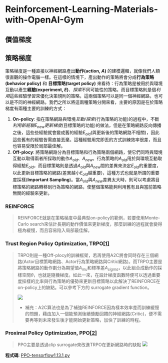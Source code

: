 # Reinforcement-Learning-Materials-with-OpenAI-Gym

## 價值梯度

## 策略梯度
策略梯度是一種直接以神經網路產出**動作(action, $A$)** 的建模邏輯，就像我們人類很直觀的操作電腦一樣。在這樣的情境下，產出動作的策略將會分成**行為策略(behavior policy)** 和 **目標策略(target policy)** 來看待：行為策略是被用於與環境互動以產生**經驗(experiment, $E$)**、*探索*不同可能性的策略，而目標策略則是個*利用*這些經驗學習來優化決策規則的策略，這兩個策略可以是同一個神經網路，也可以是不同的神經網路。我們之所以將這兩種策略分開來看，主要的原因是在於策略梯度有兩種主要的訓練的方式：
1. **On-policy**:  指在策略網路與環境*互動/探索*(行為策略的功能)的過程中，不斷*利用新經驗$E_{new}$更新梯度*(目標策略的功能)的做法，但是在策略網路反向傳播之後，這些些經驗就會變成舊的經驗$E_{old}$(與更新後的策略網路不相關)，因此這些舊有的經驗皆需直接丟棄。這種經驗用完即丟的方式訓練效率很差，而且也容易受限於局部最佳解。
2. **Off-plocy**: 將策略網路分為目標策略和行為策略兩個網路，使它們同時與環境互動以取得兩者所採取的動作$A_{old}$、$A_{new}$。行為策略的$A_{old}$用於與環境互動取得經驗$E_{old}$，而目標策略則是透過$A_{old}$與$A_{new}$間的差異來決定$E_{old}$的重要度，以此更新目標策略的網路(差異越小$E_{old}$越重要)，這種方式也就是所謂的重要度採樣(**Important Sampling**)。當$A_{old}$與$A_{new}$差異太大時，則可以考慮將目標策略的網路轉移到行為策略的網路，使整個策略能夠利用舊有且與當前策略無關的經驗來更新。

### REINFORCE
> REINFORCE就是在策略梯度中最典型on-policy的範例，若要使用Monte-Carlo search來估計長期的動作價值來更新梯度，那麼訓練的過程就會變得極為緩慢，而且容易陷入局部最佳解。

### Trust Region Policy Optimization, TRPO[[1]](https://arxiv.org/abs/1502.05477)


>TRPO則是一種Off-plocy的訓練框架，若再使用A2C將會同時存在三個網路(Actor目標策略網路、Actor行為策略網路與Critic網路)。而TRPO主要是將策略網路的動作劃分為期望值$A_{mu}$和標準差$A_{sigma}$，以此組合成動作的採樣空間$\theta$，也就是隨機梯度。如此一來，在設計梯度函數時便可以透過重要度採樣的比率與行為策略的優勢來更新目標策略以此解決了REINFORCE在on-policy上的缺點。可以參考下方的 surrogate gradient function。 
>
>![](https://i.imgur.com/eXSKZLh.png)
>* 補充：A2C算法也是為了補強REINFORCE因為樣本效率差而訓練緩慢的問題，藉由加入一個能預測後續獎勵回饋的神經網路(Critic)，便不需要再等到未來發生後才能開始更新策略，加快了訓練的時程。









### Proximal Policy Optimization, PPO[[2]](https://arxiv.org/abs/1707.063477)
> PPO主要是透過clip surrogate來改進TRPO在更新網路時的缺點
> ![](https://i.imgur.com/34hiku1.png)

**程式碼**: [PPO-tensorflow1.13.1.py](#code)
